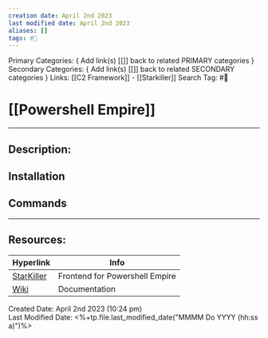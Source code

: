 ```yaml
---
creation date: April 2nd 2023
last modified date: April 2nd 2023
aliases: []
tags: #🧰
---
```


Primary Categories: { Add link(s) [[]] back to related PRIMARY categories }
Secondary Categories:  { Add link(s) [[]] back to related SECONDARY categories }
Links: [[C2 Framework]] - [[Starkiller]]
Search Tag: #🧰  

# [[Powershell Empire]]  
___

## Description:


## Installation


## Commands



___

## Resources:

| Hyperlink                                               | Info                           |
| ------------------------------------------------------- | ------------------------------ |
| [StarKiller](https://github.com/BC-SECURITY/Starkiller) | Frontend for Powershell Empire |
| [Wiki](https://bc-security.gitbook.io/empire-wiki/)     | Documentation                  | 


Created Date: April 2nd 2023 (10:24 pm)  
Last Modified Date: <%+tp.file.last_modified_date("MMMM Do YYYY (hh:ss a)")%>
